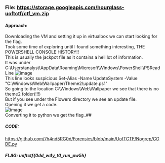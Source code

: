### File: https://storage.googleapis.com/hourglass-uoftctf/ctf_vm.zip  
#### Approach: 
Downloading the VM and setting it up in virtualbox we can start looking for the flag.  
Took some time of exploring until I found something interesting, THE POWERSHELL CONSOLE HISTORY!!  
This is usually the jackpot file as it contains a hell lot of information.  
It was under C:\Users\analyst\AppData\Roaming\Microsoft\Windows\PowerShell\PSReadLine
![image](https://github.com/7h4nd5RG0d/UoftCTF-2024-/assets/128285431/76725008-1763-48c0-af07-873124727526)  
This line looks suspicious Set-Alias -Name UpdateSystem -Value "C:\Windows\Web\Wallpaper\Theme2\update.ps1"  
So going to the location C:\Windows\Web\Wallpaper we see that there is no theme2 folder(!!!)  
But if you see under the Flowers directory we see an update file.  
Opening it we get a code.  
![image](https://github.com/7h4nd5RG0d/UoftCTF-2024-/assets/128285431/260610f0-45e7-43a0-a949-f1261f1d5803)    
Converting it to python we get the flag..##  

##### CODE:   
https://github.com/7h4nd5RG0d/Forensics/blob/main/UofTCTF/Nogrep/CODE.py  
##### FLAG: uoftctf{0dd_w4y_t0_run_pw5h}
